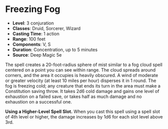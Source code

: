 # Freezing Fog

- **Level**: 3 conjuration
- **Classes**: Druid, Sorcerer, Wizard
- **Casting Time**: 1 action
- **Range**: 100 feet
- **Components**: V, S
- **Duration**: Concentration, up to 5 minutes
- **Source**: Deep Magic 5e

The spell creates a 20-foot-radius sphere of mist similar to a fog cloud spell centered on a point you can see within range. The cloud spreads around corners, and the area it occupies is heavily obscured. A wind of moderate or greater velocity (at least 10 miles per hour) disperses it in 1 round. The fog is freezing cold; any creature that ends its turn in the area must make a Constitution saving throw. It takes 2d6 cold damage and gains one level of exhaustion on a failed save, or takes half as much damage and no exhaustion on a successful one.

**Using a Higher-Level Spell Slot.** When you cast this spell using a spell slot of 4th level or higher, the damage increases by 1d6 for each slot level above 3rd.
